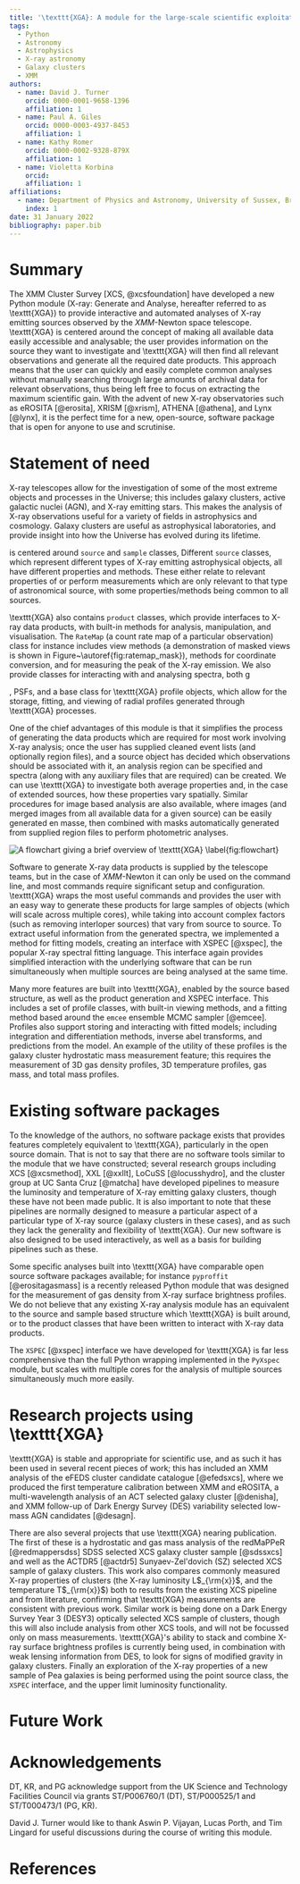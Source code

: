 ```yaml
---
title: '\texttt{XGA}: A module for the large-scale scientific exploitation of X-ray data'
tags:
  - Python
  - Astronomy
  - Astrophysics
  - X-ray astronomy
  - Galaxy clusters
  - XMM
authors:
  - name: David J. Turner
    orcid: 0000-0001-9658-1396
    affiliation: 1
  - name: Paul A. Giles
    orcid: 0000-0003-4937-8453
    affiliation: 1
  - name: Kathy Romer
    orcid: 0000-0002-9328-879X
    affiliation: 1
  - name: Violetta Korbina
    orcid: 
    affiliation: 1
affiliations:
  - name: Department of Physics and Astronomy, University of Sussex, Brighton, BN1 9QH, UK
    index: 1
date: 31 January 2022
bibliography: paper.bib
---
```


# Summary
The XMM Cluster Survey [XCS, @xcsfoundation] have developed a new Python module (X-ray: Generate and Analyse, hereafter 
referred to as \texttt{XGA}) to provide interactive and automated analyses of X-ray emitting sources observed by the 
_XMM_-Newton space telescope. \texttt{XGA} is centered around the concept of making all available data easily accessible 
and analysable; the user provides information on the source they want to investigate and \texttt{XGA} will then find 
all relevant observations and generate all the required date products. This approach means that the user can quickly 
and easily complete common analyses without manually searching through large amounts of archival data for relevant 
observations, thus being left free to focus on extracting the maximum scientific gain. With the advent of new X-ray 
observatories such as eROSITA [@erosita], XRISM [@xrism], ATHENA [@athena], and Lynx [@lynx], it is the perfect time 
for a new, open-source, software package that is open for anyone to use and scrutinise.

# Statement of need
X-ray telescopes allow for the investigation of some of the most extreme objects and processes in the 
Universe; this includes galaxy clusters, active galactic nuclei (AGN), and X-ray emitting stars. This makes the analysis 
of X-ray observations useful for a variety of fields in astrophysics and cosmology. Galaxy clusters are useful as 
astrophysical laboratories, and provide insight into how the Universe has evolved during its lifetime.

is centered around `source` and `sample` classes,  Different `source` classes, which represent different types of X-ray emitting astrophysical objects, all 
have different properties and methods. These either relate to relevant properties of or perform measurements which are only 
relevant to that type of astronomical source, with some properties/methods being common to all sources.

\texttt{XGA} also contains `product` classes, which provide interfaces to X-ray data products, with built-in methods for 
analysis, manipulation, and visualisation. The `RateMap` (a count rate map of a particular observation) class for 
instance includes view methods (a demonstration of masked views is shown in Figure~\autoref{fig:ratemap_mask}), methods 
for coordinate conversion, and for measuring the peak of the X-ray emission. We also provide classes for interacting 
with and analysing spectra, both g

, PSFs, and a base class for \texttt{XGA} profile
objects, which allow for the storage, fitting, and viewing of radial profiles generated through \texttt{XGA} processes.



One of the chief advantages of this module is that 
it simplifies the process of generating the data products which are required for most work involving X-ray 
analysis; once the user has supplied cleaned event lists (and optionally region files), and a source object has decided 
which observations should be associated with it, an analysis region can be specified and spectra (along with any 
auxiliary files that are required) can be created. We can use \texttt{XGA} to investigate both average properties and, in the 
case of extended sources, how these properties vary spatially. Similar procedures for image based analysis are also 
available, where images (and merged images from all available data for a given source) can be easily generated en 
masse, then combined with masks automatically generated from supplied region files to perform photometric analyses.

![A flowchart giving a brief overview of \texttt{XGA} \label{fig:flowchart}](figures/xga_flowchart.png)

Software to generate X-ray data products is supplied by the telescope teams, but in the case of _XMM_-Newton it can 
only be used on the command line, and most commands require significant setup and configuration. \texttt{XGA} wraps the most 
useful commands and provides the user with an easy way to generate these products for large samples of 
objects (which will scale across multiple cores), while taking into account complex factors (such as removing interloper sources) 
that vary from source to source. To extract useful information from the generated spectra, we implemented a method 
for fitting models, creating an interface with XSPEC [@xspec], the popular X-ray spectral fitting language. This interface again
provides simplified interaction with the underlying software that can be run simultaneously when multiple sources are
being analysed at the same time.

Many more features are built into \texttt{XGA}, enabled by the source based structure, as well as the product generation 
and XSPEC interface. This includes a set of profile classes, with built-in viewing methods, and a fitting method based 
around the `emcee` ensemble MCMC sampler [@emcee]. Profiles also support storing and interacting with fitted 
models; including integration and differentiation methods, inverse abel transforms, and predictions from the model. 
An example of the utility of these profiles is the galaxy cluster hydrostatic mass measurement feature; this 
requires the measurement of 3D gas density profiles, 3D temperature profiles, gas mass, and total mass profiles. 

# Existing software packages
To the knowledge of the authors, no software package exists that provides features completely equivalent to 
\texttt{XGA}, particularly in the open source domain. That is not to say that there are no software tools similar to 
the module that we have constructed; several research groups including XCS [@xcsmethod], XXL [@xxllt], 
LoCuSS [@locusshydro], and the cluster group at UC Santa Cruz [@matcha] have developed pipelines to measure 
the luminosity and temperature of X-ray emitting galaxy clusters, though these have not been made public. It is 
also important to note that these pipelines are normally designed to measure a particular aspect of a 
particular type of X-ray source (galaxy clusters in these cases), and as such they lack the generality and flexibility 
of \texttt{XGA}. Our new software is also designed to be used interactively, as well as a basis for building pipelines such
as these.

Some specific analyses built into \texttt{XGA} have comparable open source software packages available; for instance 
`pyproffit` [@erositagasmass] is a recently released Python module that was designed 
for the measurement of gas density from X-ray surface brightness profiles. We do not believe that any existing X-ray 
analysis module has an equivalent to the source and sample based structure which \texttt{XGA} is built around, or to the 
product classes that have been written to interact with X-ray data products.

The `XSPEC` [@xspec] interface we have developed for \texttt{XGA} is far less comprehensive than the full Python wrapping 
implemented in the `PyXspec` module, but scales with multiple cores for the analysis of multiple sources 
simultaneously much more easily. 

# Research projects using \texttt{XGA}
\texttt{XGA} is stable and appropriate for scientific use, and as such it has been used in several recent pieces of 
work; this has included an XMM analysis of the eFEDS cluster 
candidate catalogue [@efedsxcs], where we produced the first temperature calibration between XMM and 
eROSITA, a multi-wavelength analysis of an ACT selected galaxy cluster [@denisha], and XMM
follow-up of Dark Energy Survey (DES) variability selected low-mass AGN candidates [@desagn].

There are also several projects that use \texttt{XGA} nearing publication. The first of these is a hydrostatic 
and gas mass analysis of the redMaPPeR [@redmappersdss] SDSS selected XCS galaxy cluster sample [@sdssxcs] and 
well as the ACTDR5 [@actdr5] Sunyaev-Zel'dovich (SZ)  selected XCS sample of galaxy clusters. This work also compares commonly measured X-ray properties of clusters 
(the X-ray luminosity L$_{\rm{x}}$, and the temperature T$_{\rm{x}}$) both to results from the existing XCS pipeline and from literature, confirming 
that \texttt{XGA} measurements are consistent with previous work. Similar work is being done on a Dark Energy Survey Year 3 (DESY3) optically 
selected XCS sample of clusters, though this will also include analysis from other XCS tools, and will not be focussed only
on mass measurements. \texttt{XGA}'s ability to stack and combine X-ray surface brightness profiles is currently being 
used, in combination with weak lensing information from DES, to look for signs of modified gravity in galaxy 
clusters. Finally an exploration of the X-ray properties of a new sample of Pea galaxies is being performed using
the point source class, the `XSPEC` interface, and the upper limit luminosity functionality.

# Future Work

# Acknowledgements
DT, KR, and PG acknowledge support from the UK Science and Technology Facilities Council via grants ST/P006760/1 (DT), 
ST/P000525/1 and ST/T000473/1 (PG, KR).

David J. Turner would like to thank Aswin P. Vijayan, Lucas Porth, and Tim Lingard for useful 
discussions during the course of writing this module.

# References
